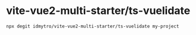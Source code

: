 # vite-vue2-multi-starter/ts-vuelidate

```
npx degit idmytro/vite-vue2-multi-starter/ts-vuelidate my-project
```
